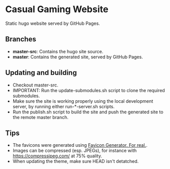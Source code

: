 # Casual Gaming Website
Static hugo website served by GitHub Pages.

## Branches
* **master-src**: Contains the hugo site source.
* **master**: Contains the generated site, served by GitHub Pages.

## Updating and building
* Checkout master-src.
* IMPORTANT: Run the update-submodules.sh script to clone the required submodules.
* Make sure the site is working properly using the local development server, by running either run-\*-server.sh scripts.
* Run the publish.sh script to build the site and push the generated site to the remote master branch.

## Tips
* The favicons were generated using [Favicon Generator. For real.](https://realfavicongenerator.net/).
* Images can be compressed (esp. JPEGs), for instance with <https://compressjpeg.com/> at 75% quality.
* When updating the theme, make sure HEAD isn't detatched.
